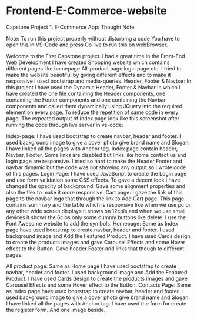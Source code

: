 # Frontend-E-Commerce-website
Capstone Project 1: E-Commerce App: Thought Note

Note: To run this project properly without disturbing a code You have to open this in VS-Code and press Go live to run this on webBrowser.
 
Welcome to the First Capstone project. I had a great time in the Front-End Web Development I have created Shopping website which contains different pages like homepage All-product page login page etc. I tried to make the website beautiful by giving different effects and to make it responsive I used bootstrap and media-queries.
Header, Footer & Navbar: In this project I have used the Dynamic Header, Footer & Navbar in which I have created the one file containing the Header components, one containing the Footer components and one containing the Navbar components and called  them dynamically using JQuery into the required element on every page.  To reduce the repetition of same code in every page.
The expected output of Index page  look like this screenshot  after running the code through live server in vs-code:
 
Index-page: I have used bootstrap to create navbar, header and footer. I used background image to give a cover photo give brand name and Slogan. I have linked all the pages with Anchor tag.
Index page contain header, Navbar, Footer. Some links are disabled but links like home contact us and login page are responsive. I tried so hard to make the Header Footer and navbar dynamic but the code was not showing any output so I wrote code of this pages.
Login Page: I have used JavaScript to create the Login page and use form validation some CSS effects. To gave a decent look I have changed the opacity of background. Gave some alignment properties and also the flex to make it more responsive.
Cart page: I gave the link of this page to the navbar logo that through the link to Add Cart page.
This page contains summary and the table which is responsive like when we use pc or any other wide screen displays it shows on 12cols and when we use small devices it shows the 6clos only some dummy buttons like delete. I use the Font Awesome website to add the symbols.
Homepage: Same as Index page have used bootstrap to create navbar, header and footer. I used background image and Add the Featured Product. I have used Cards design to create the products images and gave Carousel Effects and some Hover effect to the Button.
Gave header Footer and links that though to different pages.

All product page: Same as Home page I have used bootstrap to create navbar, header and footer. I used background image and Add the Featured Product. I have used Cards design to create the products images and gave Carousel Effects and some Hover effect to the Button.
Contacts Page: Same as Index page have used bootstrap to create navbar, header and footer. I used background image to give a cover photo give brand name and Slogan. I have linked all the pages with Anchor tag. I have used the form for create the register form. And one image beside.










